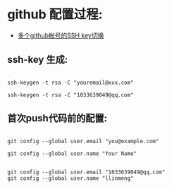 
# github 配置过程:

- [多个github帐号的SSH key切换](http://www.tuicool.com/articles/7nMBVf
)


## ssh-key 生成:

```

ssh-keygen -t rsa -C "youremail@xxx.com"

ssh-keygen -t rsa -C "1033639049@qq.com"

```

## 首次push代码前的配置:


```

git config --global user.email "you@example.com"

git config --global user.name "Your Name"


git config --global user.email "1033639049@qq.com"
git config --global user.name "llinmeng"




```